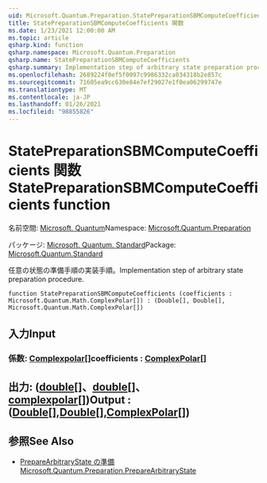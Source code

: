 ```yaml
---
uid: Microsoft.Quantum.Preparation.StatePreparationSBMComputeCoefficients
title: StatePreparationSBMComputeCoefficients 関数
ms.date: 1/23/2021 12:00:00 AM
ms.topic: article
qsharp.kind: function
qsharp.namespace: Microsoft.Quantum.Preparation
qsharp.name: StatePreparationSBMComputeCoefficients
qsharp.summary: Implementation step of arbitrary state preparation procedure.
ms.openlocfilehash: 2689224f0ef5f0097c9986332ca034318b2e857c
ms.sourcegitcommit: 71605ea9cc630e84e7ef29027e1f0ea06299747e
ms.translationtype: MT
ms.contentlocale: ja-JP
ms.lasthandoff: 01/26/2021
ms.locfileid: "98855826"
---
```

# <a name="statepreparationsbmcomputecoefficients-function"></a><span data-ttu-id="c6fc4-102">StatePreparationSBMComputeCoefficients 関数</span><span class="sxs-lookup"><span data-stu-id="c6fc4-102">StatePreparationSBMComputeCoefficients function</span></span>

<span data-ttu-id="c6fc4-103">名前空間: [Microsoft. Quantum](xref:Microsoft.Quantum.Preparation)</span><span class="sxs-lookup"><span data-stu-id="c6fc4-103">Namespace: [Microsoft.Quantum.Preparation](xref:Microsoft.Quantum.Preparation)</span></span>

<span data-ttu-id="c6fc4-104">パッケージ: [Microsoft. Quantum. Standard](https://nuget.org/packages/Microsoft.Quantum.Standard)</span><span class="sxs-lookup"><span data-stu-id="c6fc4-104">Package: [Microsoft.Quantum.Standard](https://nuget.org/packages/Microsoft.Quantum.Standard)</span></span>


<span data-ttu-id="c6fc4-105">任意の状態の準備手順の実装手順。</span><span class="sxs-lookup"><span data-stu-id="c6fc4-105">Implementation step of arbitrary state preparation procedure.</span></span>

```qsharp
function StatePreparationSBMComputeCoefficients (coefficients : Microsoft.Quantum.Math.ComplexPolar[]) : (Double[], Double[], Microsoft.Quantum.Math.ComplexPolar[])
```


## <a name="input"></a><span data-ttu-id="c6fc4-106">入力</span><span class="sxs-lookup"><span data-stu-id="c6fc4-106">Input</span></span>

### <a name="coefficients--complexpolar"></a><span data-ttu-id="c6fc4-107">係数: [Complexpolar](xref:Microsoft.Quantum.Math.ComplexPolar)[]</span><span class="sxs-lookup"><span data-stu-id="c6fc4-107">coefficients : [ComplexPolar](xref:Microsoft.Quantum.Math.ComplexPolar)[]</span></span>





## <a name="output--doubledoublecomplexpolar"></a><span data-ttu-id="c6fc4-108">出力: ([double](xref:microsoft.quantum.lang-ref.double)[]、[double](xref:microsoft.quantum.lang-ref.double)[]、[complexpolar](xref:Microsoft.Quantum.Math.ComplexPolar)[])</span><span class="sxs-lookup"><span data-stu-id="c6fc4-108">Output : ([Double](xref:microsoft.quantum.lang-ref.double)[],[Double](xref:microsoft.quantum.lang-ref.double)[],[ComplexPolar](xref:Microsoft.Quantum.Math.ComplexPolar)[])</span></span>



## <a name="see-also"></a><span data-ttu-id="c6fc4-109">参照</span><span class="sxs-lookup"><span data-stu-id="c6fc4-109">See Also</span></span>

- [<span data-ttu-id="c6fc4-110">PrepareArbitraryState の準備</span><span class="sxs-lookup"><span data-stu-id="c6fc4-110">Microsoft.Quantum.Preparation.PrepareArbitraryState</span></span>](xref:Microsoft.Quantum.Preparation.PrepareArbitraryState)